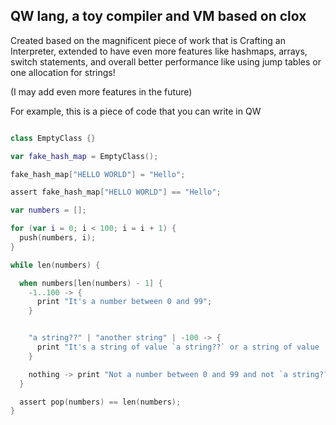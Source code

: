 ## QW lang, a toy compiler and VM based on clox

Created based on the magnificent piece of work that is Crafting an Interpreter,
extended to have even more features like hashmaps, arrays, switch statements, and
overall better performance like using jump tables or one allocation for strings!

(I may add even more features in the future)

For example, this is a piece of code that you can write in QW

```kt

class EmptyClass {}

var fake_hash_map = EmptyClass();

fake_hash_map["HELLO WORLD"] = "Hello";

assert fake_hash_map["HELLO WORLD"] == "Hello";

var numbers = [];

for (var i = 0; i < 100; i = i + 1) {
  push(numbers, i);
}

while len(numbers) {

  when numbers[len(numbers) - 1] {
    -1..100 -> {
      print "It's a number between 0 and 99";
    }


    "a string??" | "another string" | -100 -> {
      print "It's a string of value `a string??` or a string of value 'another string' or a number of value -100";
    }

    nothing -> print "Not a number between 0 and 99 and not `a string??` and not 'another string' and not a number of value -100";
  }

  assert pop(numbers) == len(numbers);
}
```
